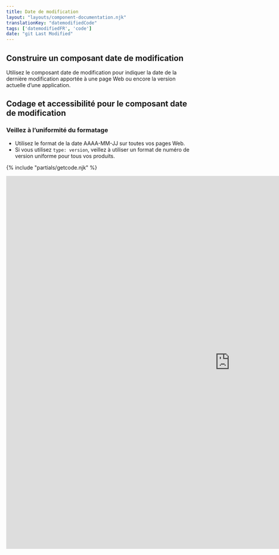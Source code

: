```yaml
---
title: Date de modification
layout: "layouts/component-documentation.njk"
translationKey: "datemodifiedCode"
tags: ['datemodifiedFR', 'code']
date: "git Last Modified"
---
```


## Construire un composant date de modification

Utilisez le composant date de modification pour indiquer la date de la dernière modification apportée à une page Web ou encore la version actuelle d’une application.

## Codage et accessibilité pour le composant date de modification

### Veillez à l’uniformité du formatage

- Utilisez le format de la date AAAA-MM-JJ sur toutes vos pages Web.
- Si vous utilisez `type: version`, veillez à utiliser un format de numéro de version uniforme pour tous vos produits.

{% include "partials/getcode.njk" %}

<iframe
  title="Survol des propriétés et des évènements relatifs à gcds-date-modified."
  src="https://cds-snc.github.io/gcds-components/iframe.html?viewMode=docs&singleStory=true&id=components-date-modified--events-properties"
  width="1200"
  height="1000"
  style="display: block; margin: 0 auto;"
  frameBorder="0"
  allow="clipboard-write"
></iframe>
